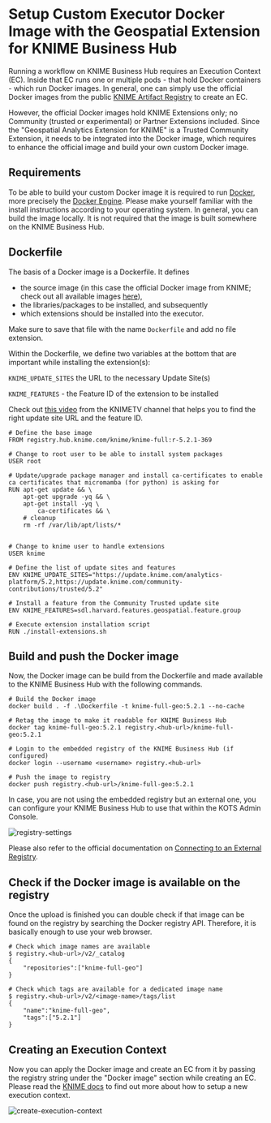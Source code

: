 # Setup Custom Executor Docker Image with the Geospatial Extension for KNIME Business Hub

Running a workflow on KNIME Business Hub requires an Execution Context (EC). Inside that EC runs one or multiple pods - that hold Docker containers - which run Docker images. In general, one can simply use the official Docker images from the public [KNIME Artifact Registry](https://registry.hub.knime.com/) to create an EC.

However, the official Docker images hold KNIME Extensions only; no Community (trusted or experimental) or Partner Extensions included. Since the "Geospatial Analytics Extension for KNIME" is a Trusted Community Extension, it needs to be integrated into the Docker image, which requires to enhance the official image and build your own custom Docker image.

## Requirements
To be able to build your custom Docker image it is required to run [Docker](https://www.docker.com/), more precisely the [Docker Engine](https://docs.docker.com/engine/install/).
Please make yourself familiar with the install instructions according to your operating system.
In general, you can build the image locally. It is not required that the image is built somewhere on the KNIME Business Hub.

## Dockerfile
The basis of a Docker image is a Dockerfile. It defines
- the source image (in this case the official Docker image from KNIME; check out all available images [here](https://docs.knime.com/latest/business_hub_admin_guide/index.html#docker-executor-images)),
- the libraries/packages to be installed, and subsequently 
- which extensions should be installed into the executor.

Make sure to save that file with the name ```Dockerfile``` and add no file extension.

Within the Dockerfile, we define two variables at the bottom that are important while installing the extension(s):

```KNIME_UPDATE_SITES``` the URL to the necessary Update Site(s)

```KNIME_FEATURES``` - the Feature ID of the extension to be installed

Check out [this video](https://www.youtube.com/watch?v=-dO79Id3VAo&t=143s) from the KNIMETV channel that helps you to find the right update site URL and the feature ID.

    # Define the base image
    FROM registry.hub.knime.com/knime/knime-full:r-5.2.1-369

    # Change to root user to be able to install system packages
    USER root

    # Update/upgrade package manager and install ca-certificates to enable ca certificates that micromamba (for python) is asking for
    RUN apt-get update && \
        apt-get upgrade -yq && \
        apt-get install -yq \
            ca-certificates && \
        # cleanup
        rm -rf /var/lib/apt/lists/*


    # Change to knime user to handle extensions
    USER knime

    # Define the list of update sites and features
    ENV KNIME_UPDATE_SITES="https://update.knime.com/analytics-platform/5.2,https://update.knime.com/community-contributions/trusted/5.2"

    # Install a feature from the Community Trusted update site
    ENV KNIME_FEATURES=sdl.harvard.features.geospatial.feature.group

    # Execute extension installation script
    RUN ./install-extensions.sh

## Build and push the Docker image
Now, the Docker image can be build from the Dockerfile and made available to the KNIME Business Hub with the following commands.

    # Build the Docker image
    docker build . -f .\Dockerfile -t knime-full-geo:5.2.1 --no-cache

    # Retag the image to make it readable for KNIME Business Hub
    docker tag knime-full-geo:5.2.1 registry.<hub-url>/knime-full-geo:5.2.1

    # Login to the embedded registry of the KNIME Business Hub (if configured)
    docker login --username <username> registry.<hub-url>

    # Push the image to registry
    docker push registry.<hub-url>/knime-full-geo:5.2.1

In case, you are not using the embedded registry but an external one, you can configure your KNIME Business Hub to use that within the KOTS Admin Console.

![registry-settings](./imgs/registry-settings.png)

Please also refer to the official documentation on [Connecting to an External Registry](https://docs.replicated.com/vendor/packaging-private-images).

## Check if the Docker image is available on the registry
Once the upload is finished you can double check if that image can be found on the registry by searching the Docker registry API. Therefore, it is basically enough to use your web browser.

    # Check which image names are available
    $ registry.<hub-url>/v2/_catalog
    {
        "repositories":["knime-full-geo"]
    }

    # Check which tags are available for a dedicated image name
    $ registry.<hub-url>/v2/<image-name>/tags/list
    {
        "name":"knime-full-geo",
        "tags":["5.2.1"]
    }

## Creating an Execution Context
Now you can apply the Docker image and create an EC from it by passing the registry string under the "Docker image" section while creating an EC. Please read the [KNIME docs](https://docs.knime.com/latest/business_hub_user_guide/index.html#execution_contexts) to find out more about how to setup a new execution context.

![create-execution-context](./imgs/create-execution-context.png)